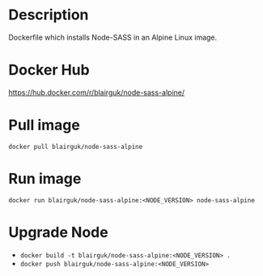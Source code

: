 # Description
Dockerfile which installs Node-SASS in an Alpine Linux image.

# Docker Hub
https://hub.docker.com/r/blairguk/node-sass-alpine/

# Pull image
`docker pull blairguk/node-sass-alpine`

# Run image
`docker run blairguk/node-sass-alpine:<NODE_VERSION> node-sass-alpine`

# Upgrade Node

* `docker build -t blairguk/node-sass-alpine:<NODE_VERSION> .`
* `docker push blairguk/node-sass-alpine:<NODE_VERSION>`
